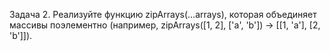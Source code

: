 Задача 2. Реализуйте функцию zipArrays(...arrays), которая объединяет массивы
поэлементно (например, zipArrays([1, 2], ['a', 'b']) → [[1, 'a'], [2, 'b']]).